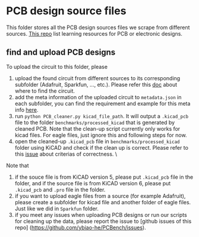 # PCB design source files
This folder stores all the PCB design sources files we scrape from different sources. [This repo](https://github.com/SergioGasquez/awesome-electronic-engineering#kicad) list learning resources for PCB or electronic designs. 

## find and upload PCB designs

To upload the circuit to this folder, please
1. upload the found circuit from different sources to its corresponding subfolder (Adafruit, Sparkfun, ..., etc.). Please refer this [doc](https://docs.google.com/document/d/10nzUBFvauhISvmaXDbtiUpjhvJx0_DutUYc8_EI8eA8/edit) about where to find the circuit.
2. add the meta information of the uploaded circuit to `metadata.json` in each subfolder, you can find the requirement and example for this meta info [here](https://pcbench.slab.com/posts/json-for-board-metadata-wqa2wdrc). 
3. run `python PCB_cleaner.py kicad_file_path`. It will output a `.kicad_pcb` file to the folder `benchmarks/processed_kicad` that is generated by cleaned PCB. Note that the clean-up script currently only works for kicad files. For eagle files, just ignore this and following steps for now.
4. open the cleaned-up `.kicad_pcb` file in `benchmarks/processed_kicad` folder using KiCAD and check if the clean up is correct. Please refer to this [issue](https://github.com/ybiao-he/PCBench/issues/1) about criterias of correctness. \

Note that 
1. if the souce file is from KiCAD version 5, please put `.kicad_pcb` file in the folder, and if the source file is from KiCAD version 6, please put `.kicad_pcb` and `.pro` file in the folder. 
2. if you want to upload eagle files from a source (for example Adafruit), please create a subfolder for kicad file and another folder of eagle files. Just like we did in `Sparkfun` folder.
3. if you meet any issues when uploading PCB designs or run our scripts for cleaning up the data, please report the issue to [github issues of this repo] (https://github.com/ybiao-he/PCBench/issues).
